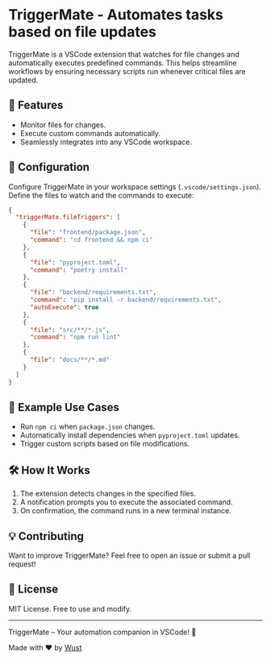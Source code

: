 # TriggerMate - Automates tasks based on file updates

TriggerMate is a VSCode extension that watches for file changes and automatically executes predefined commands. This helps streamline workflows by ensuring necessary scripts run whenever critical files are updated.

## 🚀 Features

- Monitor files for changes.
- Execute custom commands automatically.
- Seamlessly integrates into any VSCode workspace.

## 🔧 Configuration

Configure TriggerMate in your workspace settings (`.vscode/settings.json`). Define the files to watch and the commands to execute:

```json
{
  "triggerMate.fileTriggers": [
    {
      "file": "frontend/package.json",
      "command": "cd frontend && npm ci"
    },
    {
      "file": "pyproject.toml",
      "command": "poetry install"
    },
    {
      "file": "backend/requirements.txt",
      "command": "pip install -r backend/requirements.txt",
      "autoExecute": true
    },
    {
      "file": "src/**/*.js",
      "command": "npm run lint"
    },
    {
      "file": "docs/**/*.md"
    }
  ]
}
```

## 🎯 Example Use Cases

- Run `npm ci` when `package.json` changes.
- Automatically install dependencies when `pyproject.toml` updates.
- Trigger custom scripts based on file modifications.

## 🛠️ How It Works

1. The extension detects changes in the specified files.
2. A notification prompts you to execute the associated command.
3. On confirmation, the command runs in a new terminal instance.

## 💡 Contributing

Want to improve TriggerMate? Feel free to open an issue or submit a pull request!

## 📜 License

MIT License. Free to use and modify.

---

TriggerMate – Your automation companion in VSCode! 🚀

Made with ❤️ by [Wust](https://wust.dev)
